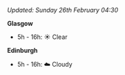*Updated: Sunday 26th February 04:30*

**Glasgow**

* 5h - 16h: :sunny: Clear

**Edinburgh**

* 5h - 16h: :cloud: Cloudy
